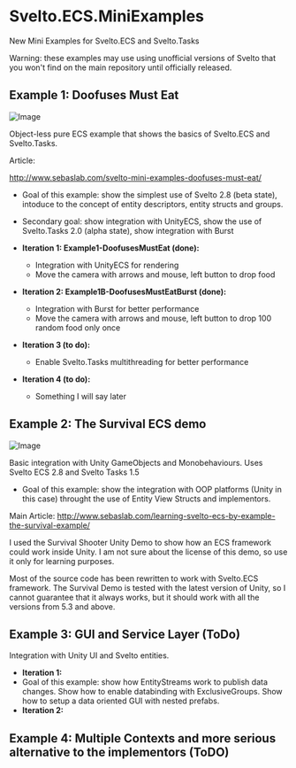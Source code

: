 # Svelto.ECS.MiniExamples

New Mini Examples for Svelto.ECS and Svelto.Tasks

Warning: these examples may use using unofficial versions of Svelto that you won't find on the main repository until officially released.

## Example 1: Doofuses Must Eat

![Image](https://github.com/sebas77/GithubWikiImages/blob/master/Example1-Doofuses.gif)

Object-less pure ECS example that shows the basics of Svelto.ECS and Svelto.Tasks.

Article:

http://www.sebaslab.com/svelto-mini-examples-doofuses-must-eat/

* Goal of this example: show the simplest use of Svelto 2.8 (beta state), intoduce to the concept of entity descriptors, entity structs and groups. 
* Secondary goal: show integration with UnityECS, show the use of Svelto.Tasks 2.0 (alpha state), show integration with Burst

* **Iteration 1: Example1-DoofusesMustEat (done):**
  * Integration with UnityECS for rendering
  * Move the camera with arrows and mouse, left button to drop food
* **Iteration 2: Example1B-DoofusesMustEatBurst (done):**
  * Integration with Burst for better performance
  * Move the camera with arrows and mouse, left button to drop 100 random food only once
* **Iteration 3 (to do):**
  * Enable Svelto.Tasks multithreading for better performance
* **Iteration 4 (to do):**
  * Something I will say later
  
## Example 2: The Survival ECS demo

![Image](https://github.com/sebas77/GithubWikiImages/blob/master/gif_animation_002.gif)

Basic integration with Unity GameObjects and Monobehaviours. Uses Svelto ECS 2.8 and Svelto Tasks 1.5

* Goal of this example: show the integration with OOP platforms (Unity in this case) throught the use of Entity View Structs and implementors.

Main Article: http://www.sebaslab.com/learning-svelto-ecs-by-example-the-survival-example/

I used the Survival Shooter Unity Demo to show how an ECS framework could work inside Unity. I am not sure about the license of this demo, so use it only for learning purposes.

Most of the source code has been rewritten to work with Svelto.ECS framework. The Survival Demo is tested with the latest version of Unity, so I cannot guarantee that it always works, but it should work with all the versions from 5.3 and above.

## Example 3: GUI and Service Layer (ToDo)

Integration with Unity UI and Svelto entities.

* **Iteration 1:**
* Goal of this example: show how EntityStreams work to publish data changes. Show how to enable databinding with ExclusiveGroups. Show how to setup a data oriented GUI with nested prefabs.
* **Iteration 2:**

## Example 4: Multiple Contexts and more serious alternative to the implementors (ToDO)
